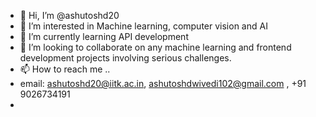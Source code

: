 - 👋 Hi, I’m @ashutoshd20
- 👀 I’m interested in Machine learning, computer vision and AI
- 🌱 I’m currently learning API development
- 💞️ I’m looking to collaborate on any machine learning and frontend development projects involving serious challenges.
- 📫 How to reach me ..
- email: ashutoshd20@iitk.ac.in, ashutoshdwivedi102@gmail.com  , +91 9026734191
- 

<!---
ashutoshd20/ashutoshd20 is a ✨ special ✨ repository because its `README.md` (this file) appears on your GitHub profile.
You can click the Preview link to take a look at your changes.
--->
